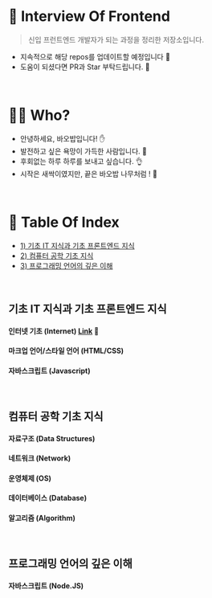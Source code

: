 # 📖 Interview Of Frontend
> 신입 프런트엔드 개발자가 되는 과정을 정리한 저장소입니다.
- 지속적으로 해당 repos를 업데이트할 예정입니다 :wave:
- 도움이 되셨다면 PR과 Star 부탁드립니다. 💝
<br/>

# 🙇‍♂️ Who?
- 안녕하세요, 바오밥입니다! ✋
- 발전하고 싶은 욕망이 가득한 사람입니다. 🤙  
- 후회없는 하루 하루를 보내고 싶습니다. 👌  
- 시작은 새싹이였지만, 끝은 바오밥 나무처럼 ! 🌲  
<br/>


# 📑 Table Of Index

- [1) 기초 IT 지식과 기초 프론트엔드 지식](#기초-IT-지식과-기초-프론트엔드-지식)
- [2) 컴퓨터 공학 기초 지식](#컴퓨터-공학-기초-지식)
- [3) 프로그래밍 언어의 깊은 이해](#프로그래밍-언어의-깊은-이해)
<br/>


## 기초 IT 지식과 기초 프론트엔드 지식
#### 인터넷 기초 (Internet) <a href="https://github.com/baobabnamu/0001_Interview_Of_Backend/blob/main/trees/Part1/basic-it-knowledge.md">Link</a> 🔗
#### 마크업 언어/스타일 언어  (HTML/CSS)
#### 자바스크립트 (Javascript)
<br/>


## 컴퓨터 공학 기초 지식
#### 자료구조 (Data Structures)
#### 네트워크 (Network)
#### 운영체제 (OS)
#### 데이터베이스 (Database)
#### 알고리즘 (Algorithm)
<br/>


## 프로그래밍 언어의 깊은 이해
#### 자바스크립트 (Node.JS)
<br/>


